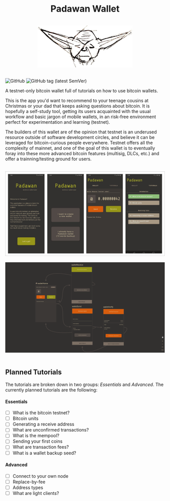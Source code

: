 <div align="center" >
  <h1>Padawan Wallet</h1>
</div>
<br/>
<div align="center">
  <img src="./images/logo_0.1.0.png" alt="Logo 0.1.0" width="300">
</div>
<br/>

![GitHub](https://img.shields.io/github/license/thunderbiscuit/padawan-wallet?color=brightgreen) ![GitHub tag (latest SemVer)](https://img.shields.io/github/v/tag/thunderbiscuit/padawan-wallet)

A testnet-only bitcoin wallet full of tutorials on how to use bitcoin wallets.

This is the app you'd want to recommend to your teenage cousins at Christmas or your dad that keeps asking questions about bitcoin. It is hopefully a self-study tool, getting its users acquainted with the usual workflow and basic jargon of mobile wallets, in an risk-free environment perfect for experimentation and learning (testnet).

The builders of this wallet are of the opinion that testnet is an underused resource outside of software development circles, and believe it can be leveraged for bitcoin-curious people everywhere. Testnet offers all the complexity of mainnet, and one of the goal of this wallet is to eventually foray into these more advanced bitcoin features (multisig, DLCs, etc.) and offer a trainning/testing ground for users.

<br />
<div align="center" >
  <img src="./images/screenshots-padawan.jpg" alt="Padawan Screenshot">
</div>
<br />

<div align="center" >
  <img src="./images/padawan-wallet-navigation.png" alt="Padawan Wallet Navigation">
</div>
<br />

## Planned Tutorials
The tutorials are broken down in two groups: _Essentials_ and _Advanced_. The currently planned tutorials are the following:

#### Essentials
- [ ] What is the bitcoin testnet?  
- [ ] Bitcoin units  
- [ ] Generating a receive address  
- [ ] What are unconfirmed transactions?  
- [ ] What is the mempool?  
- [ ] Sending your first coins  
- [ ] What are transaction fees?  
- [ ] What is a wallet backup seed?  

#### Advanced
- [ ] Connect to your own node  
- [ ] Replace-by-fee  
- [ ] Address types  
- [ ] What are light clients?  
